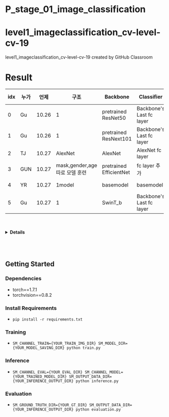 # P_stage_01_image_classification

# level1_imageclassification_cv-level-cv-19
level1_imageclassification_cv-level-cv-19 created by GitHub Classroom

# Result
|idx|누가|언제|구조|Backbone|Classifier|Data-augmentation|loss|optim|epochs|seed|batch|lr|test_acc|test_F1|val_acc|val_F1|
|---|---|---|---|---|---|---|---|---|---|---|---|---|---|---|---|---|
|0|Gu|10.26| 1 |pretrained ResNet50|Backbone's Last fc layer|-|CE|SGD|50|42|64|1e-3|54.93|0.50|-|-|
|1|Gu|10.26| 1 |pretrained ResNext101|Backbone's Last fc layer|-|CE|SGD|50|42|64|1e-3|62.46|0.55|-|-|
|2|TJ|10.27| AlexNet | AlexNet |AlexNet fc layer|-|CE|Adam|25|42|64|1e-3|35|0.24|-|-|
|3|GUN|10.27|mask,gender,age 따로 모델 훈련|pretrained EfficientNet|fc layer 추가|-|CE|Adam|1|42|128|1e-3|38.2540|0.2223|-|-|
|4|YR|10.27| 1model | basemodel| basemodel|-| CE|Adam|20|42|64|1e-3|42.68|0.28|-|-|
|5|Gu|10.27| 1 | SwinT_b |Backbone's Last fc layer|-|CE|SGD|100|42|64|1e-3|51.00|0.3850|-|-|

<br>
<br>

<details>
<summary><b>Details</b></summary>
<div markdown="1">
  
- idx 5: 처음 30 epochs는 마지막 fc layer를 제외하고 frozen, 나머지 70 epochs는 frozen 없이 학습 

</div>
</details>


<br>
<br>
<br>


## Getting Started    
### Dependencies
- torch==1.7.1
- torchvision==0.8.2                                                              

### Install Requirements
- `pip install -r requirements.txt`

### Training
- `SM_CHANNEL_TRAIN={YOUR_TRAIN_IMG_DIR} SM_MODEL_DIR={YOUR_MODEL_SAVING_DIR} python train.py`

### Inference
- `SM_CHANNEL_EVAL={YOUR_EVAL_DIR} SM_CHANNEL_MODEL={YOUR_TRAINED_MODEL_DIR} SM_OUTPUT_DATA_DIR={YOUR_INFERENCE_OUTPUT_DIR} python inference.py`

### Evaluation
- `SM_GROUND_TRUTH_DIR={YOUR_GT_DIR} SM_OUTPUT_DATA_DIR={YOUR_INFERENCE_OUTPUT_DIR} python evaluation.py`
